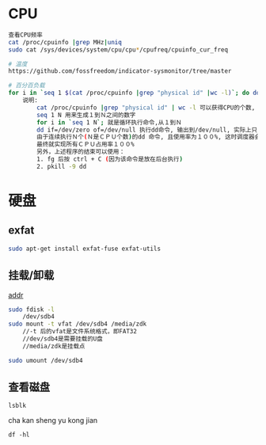 # CPU
```bash
查看CPU频率
cat /proc/cpuinfo |grep MHz|uniq
sudo cat /sys/devices/system/cpu/cpu*/cpufreq/cpuinfo_cur_freq

# 温度
https://github.com/fossfreedom/indicator-sysmonitor/tree/master

# 百分百负载
for i in `seq 1 $(cat /proc/cpuinfo |grep "physical id" |wc -l)`; do dd if=/dev/zero of=/dev/null & done
	说明:
        cat /proc/cpuinfo |grep "physical id" | wc -l 可以获得CPU的个数, 我们将其表示为N.
        seq 1 N 用来生成１到Ｎ之间的数字
        for i in `seq 1 N`; 就是循环执行命令,从１到Ｎ
        dd if=/dev/zero of=/dev/null 执行dd命令, 输出到/dev/null, 实际上只占用CPU, 没有IO操作.
        由于连续执行Ｎ个(Ｎ是ＣＰＵ个数)的dd 命令, 且使用率为１００%, 这时调度器会调度每个dd命令在不同的CPU上处理.
        最终就实现所有ＣＰＵ占用率１００%
        另外，上述程序的结束可以使用：
        1. fg 后按 ctrl + C (因为该命令是放在后台执行)
        2. pkill -9 dd

```


# 硬盘
## exfat

```bash
sudo apt-get install exfat-fuse exfat-utils
```

## 挂载/卸载

[addr](https://blog.csdn.net/u012348774/article/details/79108544)

```bash
sudo fdisk -l
	/dev/sdb4
sudo mount -t vfat /dev/sdb4 /media/zdk
	//-t 后的vfat是文件系统格式，即FAT32
	//dev/sdb4是需要挂载的U盘
	//media/zdk是挂载点

sudo umount /dev/sdb4
```

## 查看磁盘
	lsblk

cha kan sheng yu kong jian

```
df -hl
```

